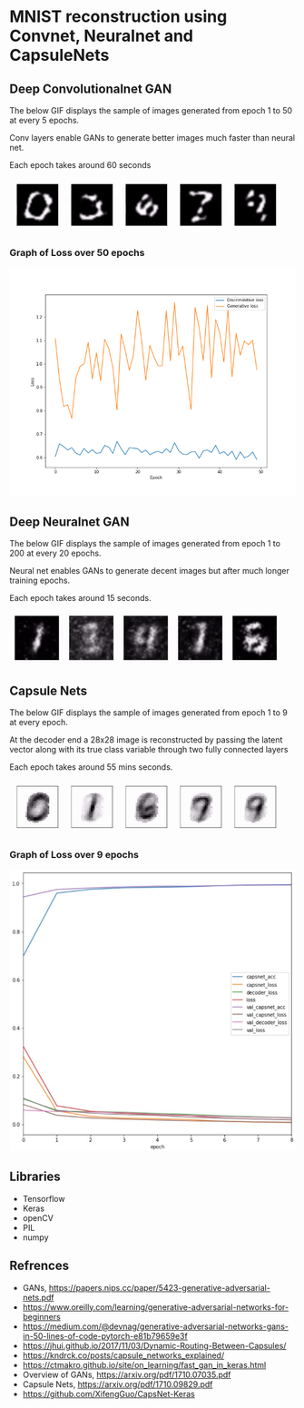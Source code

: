 # MNIST reconstruction using Convnet, Neuralnet and CapsuleNets


## Deep Convolutionalnet GAN
The below GIF displays the sample of images generated from epoch 1 to 50 at every 5 epochs.

Conv layers enable GANs to generate better images much faster than neural net.

Each epoch takes around 60 seconds

![Images_generated_using_conv_net](/images/gan_cnn/digits/cnn_epoch_1_50.gif?raw=true "Images Generated using Conv Layers in GAN architecture")

### Graph of Loss over 50 epochs
![Graph1](/images/gan_cnn/conv_gan_loss.png?raw=true "Graph of the loss over 50 epochs")

## Deep Neuralnet GAN
The below GIF displays the sample of images generated from epoch 1 to 200 at every 20 epochs.

Neural net enables GANs to generate decent images but after much longer training epochs.

Each epoch takes around 15 seconds.

![Images_generated_using_conv_net](/images/gan_neuralnet/digits/gan_nn_epoch_1_to_200.gif?raw=true "Images Generated using NeuralNet Layers in GAN architecture")

## Capsule Nets
The below GIF displays the sample of images generated from epoch 1 to 9 at every epoch.

At the decoder end a 28x28 image is reconstructed by passing the latent vector along with its true class variable through two fully connected layers

Each epoch takes around 55 mins seconds.

![Images_generated_using_caps_net](/images/capsulenet/Selected/epochs.gif?raw=true "Images Generated using CapsNet")

### Graph of Loss over 9 epochs
![Graph3](/images/capsulenet/capsnet_graph.jpg?raw=true "Graph of the loss and accuracy over 9 epochs")

## Libraries
* Tensorflow
* Keras
* openCV
* PIL
* numpy

## Refrences
* GANs, https://papers.nips.cc/paper/5423-generative-adversarial-nets.pdf
* https://www.oreilly.com/learning/generative-adversarial-networks-for-beginners
* https://medium.com/@devnag/generative-adversarial-networks-gans-in-50-lines-of-code-pytorch-e81b79659e3f
* https://jhui.github.io/2017/11/03/Dynamic-Routing-Between-Capsules/
* https://kndrck.co/posts/capsule_networks_explained/
* https://ctmakro.github.io/site/on_learning/fast_gan_in_keras.html
* Overview of GANs, https://arxiv.org/pdf/1710.07035.pdf
* Capsule Nets, https://arxiv.org/pdf/1710.09829.pdf
* https://github.com/XifengGuo/CapsNet-Keras

    
